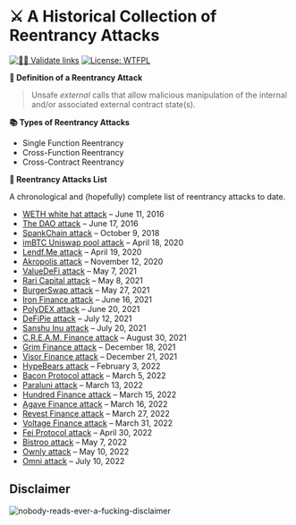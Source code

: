 # ⚔️ A Historical Collection of Reentrancy Attacks

[![👮‍♂️ Validate links](https://github.com/pcaversaccio/reentrancy-attacks/actions/workflows/ci.yml/badge.svg)](https://github.com/pcaversaccio/reentrancy-attacks/actions/workflows/ci.yml)
[![License: WTFPL](https://img.shields.io/badge/License-WTFPL-blue.svg)](http://www.wtfpl.net)

**📌 Definition of a Reentrancy Attack**

> Unsafe _external_ calls that allow malicious manipulation of the internal and/or associated external contract state(s).

**📚 Types of Reentrancy Attacks**

- Single Function Reentrancy
- Cross-Function Reentrancy
- Cross-Contract Reentrancy

**📜 Reentrancy Attacks List**

A chronological and (hopefully) complete list of reentrancy attacks to date.

- [WETH white hat attack](https://github.com/pcaversaccio/reentrancy-attacks/issues/1#issuecomment-1188680199) – June 11, 2016
- [The DAO attack](https://medium.com/@zhongqiangc/smart-contract-reentrancy-thedao-f2da1d25180c) – June 17, 2016
- [SpankChain attack](https://medium.com/swlh/how-spankchain-got-hacked-af65b933393c) – October 9, 2018
- [imBTC Uniswap pool attack](https://defirate.com/imbtc-uniswap-hack) – April 18, 2020
- [Lendf.Me attack](https://slowmist.medium.com/slowmist-details-of-lendf-me-reentrancy-attack-3e168ab5f2b1) – April 19, 2020
- [Akropolis attack](https://peckshield.medium.com/akropolis-incident-root-cause-analysis-c11ee59e05d4) – November 12, 2020
- [ValueDeFi attack](https://inspexco.medium.com/value-defis-invalid-share-calculation-exploit-in-depth-analysis-1c8f97c1416e) – May 7, 2021
- [Rari Capital attack](https://nipunp.medium.com/5-8-21-rari-capital-exploit-timeline-analysis-8beda31cbc1a) – May 8, 2021
- [BurgerSwap attack](https://quillhashteam.medium.com/burgerswap-flash-loan-attack-analysis-888b1911daef) – May 27, 2021
- [Iron Finance attack](https://thedefiant.io/not-just-a-bank-run-new-evidence-shows-iron-finance-crashed-due-to-code-exploit) – June 16, 2021
- [PolyDEX attack](https://polydex.medium.com/plx-locker-smart-contract-incident-post-mortem-75342124a3e8) – June 20, 2021
- [DeFiPie attack](https://medium.com/defipie/hacking-investigation-85e07454f1c9) – July 12, 2021
- [Sanshu Inu attack](https://sanshunft.medium.com/woofdate-2-2-0-keanu-compensation-mfund-rebase-update-bcac09707e19) – July 20, 2021
- [C.R.E.A.M. Finance attack](https://inspexco.medium.com/reentrancy-attack-on-cream-finance-incident-analysis-1c629686b6f5) – August 30, 2021
- [Grim Finance attack](https://rekt.news/grim-finance-rekt) – December 18, 2021
- [Visor Finance attack](https://medium.com/visorfinance/post-mortem-for-vvisr-staking-contract-exploit-and-upcoming-migration-7920e1dee55a) – December 21, 2021
- [HypeBears attack](https://blocksecteam.medium.com/when-safemint-becomes-unsafe-lessons-from-the-hypebears-security-incident-2965209bda2a) – February 3, 2022
- [Bacon Protocol attack](https://coincodecap.com/bacon-protocol-hacked-reportedly-1m-lost) – March 5, 2022
- [Paraluni attack](https://coincodecap.com/paraluni-hacked-reportedly-1-7m-lost) – March 13, 2022
- [Hundred Finance attack](https://twitter.com/danielvf/status/1503756428212936710) – March 15, 2022
- [Agave Finance attack](https://twitter.com/Mudit__Gupta/status/1503783633877827586) – March 16, 2022
- [Revest Finance attack](https://slowmist.medium.com/revest-finance-incident-analysis-6fcd9b6be207) – March 27, 2022
- [Voltage Finance attack](https://rekt.news/voltage-finance-rekt) – March 31, 2022
- [Fei Protocol attack](https://certik.medium.com/fei-protocol-incident-analysis-8527440696cc) – April 30, 2022
- [Bistroo attack](https://bistroo.medium.com/post-incident-review-bist-single-asset-staking-binancesmartchain-security-breach-5194590605f) – May 7, 2022
- [Ownly attack](https://twitter.com/ownlyio/status/1524362090940895234) – May 10, 2022
- [Omni attack](https://twitter.com/BlockSecTeam/status/1546141457933025280) – July 10, 2022

## Disclaimer

![nobody-reads-ever-a-fucking-disclaimer](https://user-images.githubusercontent.com/25297591/167394075-1813e258-3b03-4bc8-9305-69126a07d57e.png)
